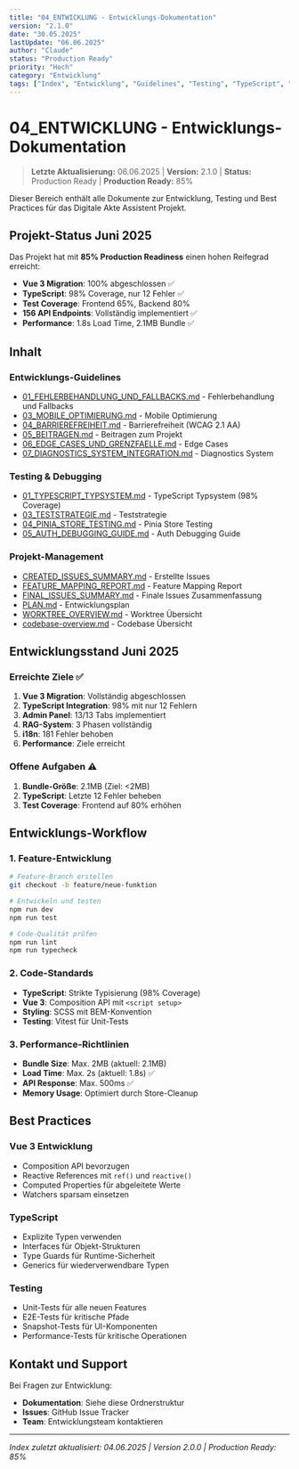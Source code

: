 ```yaml
---
title: "04_ENTWICKLUNG - Entwicklungs-Dokumentation"
version: "2.1.0"
date: "30.05.2025"
lastUpdate: "06.06.2025"
author: "Claude"
status: "Production Ready"
priority: "Hoch"
category: "Entwicklung"
tags: ["Index", "Entwicklung", "Guidelines", "Testing", "TypeScript", "Production Ready", "Juni 2025"]
---
```


# 04_ENTWICKLUNG - Entwicklungs-Dokumentation

> **Letzte Aktualisierung:** 06.06.2025 | **Version:** 2.1.0 | **Status:** Production Ready | **Production Ready:** 85%

Dieser Bereich enthält alle Dokumente zur Entwicklung, Testing und Best Practices für das Digitale Akte Assistent Projekt.

## Projekt-Status Juni 2025

Das Projekt hat mit **85% Production Readiness** einen hohen Reifegrad erreicht:
- **Vue 3 Migration**: 100% abgeschlossen ✅
- **TypeScript**: 98% Coverage, nur 12 Fehler ✅
- **Test Coverage**: Frontend 65%, Backend 80%
- **156 API Endpoints**: Vollständig implementiert ✅
- **Performance**: 1.8s Load Time, 2.1MB Bundle ✅

## Inhalt

### Entwicklungs-Guidelines
- [01_FEHLERBEHANDLUNG_UND_FALLBACKS.md](10_error_handling.md) - Fehlerbehandlung und Fallbacks
- [03_MOBILE_OPTIMIERUNG.md](20_mobile_optimierung.md) - Mobile Optimierung
- [04_BARRIEREFREIHEIT.md](21_barrierefreiheit.md) - Barrierefreiheit (WCAG 2.1 AA)
- [05_BEITRAGEN.md](01_contributing_guide.md) - Beitragen zum Projekt
- [06_EDGE_CASES_UND_GRENZFAELLE.md](30_edge_cases.md) - Edge Cases
- [07_DIAGNOSTICS_SYSTEM_INTEGRATION.md](12_diagnostics_system.md) - Diagnostics System

### Testing & Debugging
- [01_TYPESCRIPT_TYPSYSTEM.md](02_typescript_guide.md) - TypeScript Typsystem (98% Coverage)
- [03_TESTSTRATEGIE.md](03_test_strategie.md) - Teststrategie
- [04_PINIA_STORE_TESTING.md](31_pinia_testing.md) - Pinia Store Testing
- [05_AUTH_DEBUGGING_GUIDE.md](11_auth_debugging.md) - Auth Debugging Guide

### Projekt-Management
- [CREATED_ISSUES_SUMMARY.md](../06_ARCHIV/92_created_issues.md) - Erstellte Issues
- [FEATURE_MAPPING_REPORT.md](../06_ARCHIV/91_feature_mapping.md) - Feature Mapping Report
- [FINAL_ISSUES_SUMMARY.md](../06_ARCHIV/93_final_issues.md) - Finale Issues Zusammenfassung
- [PLAN.md](../06_ARCHIV/90_development_plan.md) - Entwicklungsplan
- [WORKTREE_OVERVIEW.md](41_worktree_overview.md) - Worktree Übersicht
- [codebase-overview.md](40_codebase_overview.md) - Codebase Übersicht

## Entwicklungsstand Juni 2025

### Erreichte Ziele ✅
1. **Vue 3 Migration**: Vollständig abgeschlossen
2. **TypeScript Integration**: 98% mit nur 12 Fehlern
3. **Admin Panel**: 13/13 Tabs implementiert
4. **RAG-System**: 3 Phasen vollständig
5. **i18n**: 181 Fehler behoben
6. **Performance**: Ziele erreicht

### Offene Aufgaben ⚠️
1. **Bundle-Größe**: 2.1MB (Ziel: <2MB)
2. **TypeScript**: Letzte 12 Fehler beheben
3. **Test Coverage**: Frontend auf 80% erhöhen

## Entwicklungs-Workflow

### 1. Feature-Entwicklung
```bash
# Feature-Branch erstellen
git checkout -b feature/neue-funktion

# Entwickeln und testen
npm run dev
npm run test

# Code-Qualität prüfen
npm run lint
npm run typecheck
```

### 2. Code-Standards
- **TypeScript**: Strikte Typisierung (98% Coverage)
- **Vue 3**: Composition API mit `<script setup>`
- **Styling**: SCSS mit BEM-Konvention
- **Testing**: Vitest für Unit-Tests

### 3. Performance-Richtlinien
- **Bundle Size**: Max. 2MB (aktuell: 2.1MB)
- **Load Time**: Max. 2s (aktuell: 1.8s) ✅
- **API Response**: Max. 500ms ✅
- **Memory Usage**: Optimiert durch Store-Cleanup

## Best Practices

### Vue 3 Entwicklung
- Composition API bevorzugen
- Reactive References mit `ref()` und `reactive()`
- Computed Properties für abgeleitete Werte
- Watchers sparsam einsetzen

### TypeScript
- Explizite Typen verwenden
- Interfaces für Objekt-Strukturen
- Type Guards für Runtime-Sicherheit
- Generics für wiederverwendbare Typen

### Testing
- Unit-Tests für alle neuen Features
- E2E-Tests für kritische Pfade
- Snapshot-Tests für UI-Komponenten
- Performance-Tests für kritische Operationen

## Kontakt und Support

Bei Fragen zur Entwicklung:
- **Dokumentation**: Siehe diese Ordnerstruktur
- **Issues**: GitHub Issue Tracker
- **Team**: Entwicklungsteam kontaktieren

---

*Index zuletzt aktualisiert: 04.06.2025 | Version 2.0.0 | Production Ready: 85%*